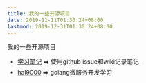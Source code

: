 ```yaml
---
title: 我的一些开源项目
date: 2019-11-11T01:30:24+08:00
lastmod: 2019-12-31T01:30:24+08:00
---
```


我的一些开源项目

<!--more-->

- [学习笔记](https://github.com/x893675/note) :arrow_right: 使用github issue和wiki记录笔记 
- [hal9000](https://github.com/x893675/hal9000) :arrow_right: golang微服务开发学习 


